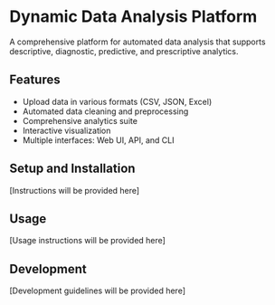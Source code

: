 # Dynamic Data Analysis Platform

A comprehensive platform for automated data analysis that supports descriptive, diagnostic, predictive, and prescriptive analytics.

## Features
- Upload data in various formats (CSV, JSON, Excel)
- Automated data cleaning and preprocessing
- Comprehensive analytics suite
- Interactive visualization
- Multiple interfaces: Web UI, API, and CLI

## Setup and Installation
[Instructions will be provided here]

## Usage
[Usage instructions will be provided here]

## Development
[Development guidelines will be provided here]
